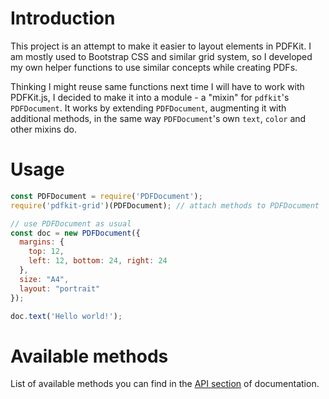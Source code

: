 # Introduction

This project is an attempt to make it easier to layout elements in 
PDFKit. I am mostly used to Bootstrap CSS and similar grid system, so I
developed my own helper functions to use similar concepts while creating PDFs.

Thinking I might reuse same functions next time I will have to work with 
PDFKit.js, I decided to make it into a module - a "mixin" for `pdfkit`'s 
`PDFDocument`. It works by extending `PDFDocument`, augmenting it with 
additional methods, in the same way `PDFDocument`'s own `text`, `color` and
other mixins do.

# Usage

```javascript
const PDFDocument = require('PDFDocument');
require('pdfkit-grid')(PDFDocument); // attach methods to PDFDocument

// use PDFDocument as usual
const doc = new PDFDocument({
  margins: {
    top: 12,
    left: 12, bottom: 24, right: 24
  },
  size: "A4",
  layout: "portrait"
});

doc.text('Hello world!');
```

# Available methods

List of available methods you can find in the [API section](https://nev3rm0re.github.io/pdfkit-grid/api.html) of documentation.
